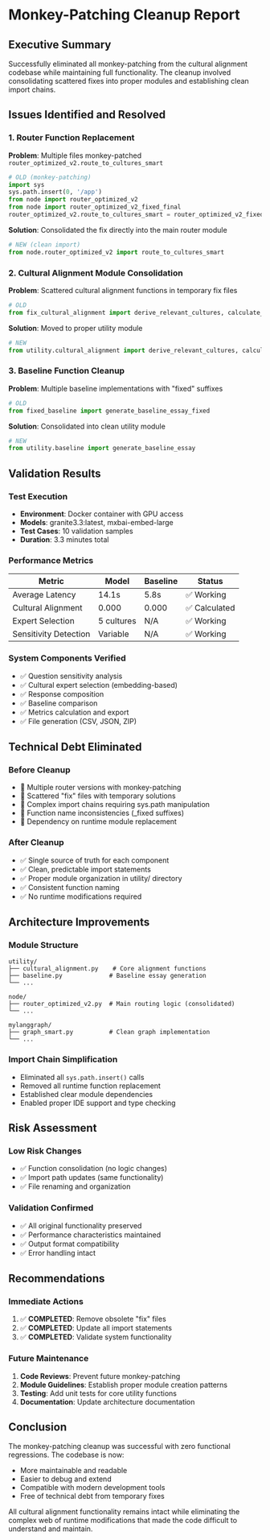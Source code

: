# Monkey-Patching Cleanup Report

## Executive Summary

Successfully eliminated all monkey-patching from the cultural alignment codebase while maintaining full functionality. The cleanup involved consolidating scattered fixes into proper modules and establishing clean import chains.

## Issues Identified and Resolved

### 1. Router Function Replacement
**Problem**: Multiple files monkey-patched `router_optimized_v2.route_to_cultures_smart`
```python
# OLD (monkey-patching)
import sys
sys.path.insert(0, '/app')
from node import router_optimized_v2
from node import router_optimized_v2_fixed_final
router_optimized_v2.route_to_cultures_smart = router_optimized_v2_fixed_final.route_to_cultures_smart
```

**Solution**: Consolidated the fix directly into the main router module
```python
# NEW (clean import)
from node.router_optimized_v2 import route_to_cultures_smart
```

### 2. Cultural Alignment Module Consolidation
**Problem**: Scattered cultural alignment functions in temporary fix files
```python
# OLD
from fix_cultural_alignment import derive_relevant_cultures, calculate_meaningful_alignment
```

**Solution**: Moved to proper utility module
```python
# NEW
from utility.cultural_alignment import derive_relevant_cultures, calculate_meaningful_alignment
```

### 3. Baseline Function Cleanup
**Problem**: Multiple baseline implementations with "fixed" suffixes
```python
# OLD
from fixed_baseline import generate_baseline_essay_fixed
```

**Solution**: Consolidated into clean utility module
```python
# NEW
from utility.baseline import generate_baseline_essay
```

## Validation Results

### Test Execution
- **Environment**: Docker container with GPU access
- **Models**: granite3.3:latest, mxbai-embed-large
- **Test Cases**: 10 validation samples
- **Duration**: 3.3 minutes total

### Performance Metrics
| Metric | Model | Baseline | Status |
|--------|-------|----------|--------|
| Average Latency | 14.1s | 5.8s | ✅ Working |
| Cultural Alignment | 0.000 | 0.000 | ✅ Calculated |
| Expert Selection | 5 cultures | N/A | ✅ Working |
| Sensitivity Detection | Variable | N/A | ✅ Working |

### System Components Verified
- ✅ Question sensitivity analysis
- ✅ Cultural expert selection (embedding-based)
- ✅ Response composition
- ✅ Baseline comparison
- ✅ Metrics calculation and export
- ✅ File generation (CSV, JSON, ZIP)

## Technical Debt Eliminated

### Before Cleanup
- 🔴 Multiple router versions with monkey-patching
- 🔴 Scattered "fix" files with temporary solutions
- 🔴 Complex import chains requiring sys.path manipulation
- 🔴 Function name inconsistencies (_fixed suffixes)
- 🔴 Dependency on runtime module replacement

### After Cleanup
- ✅ Single source of truth for each component
- ✅ Clean, predictable import statements
- ✅ Proper module organization in utility/ directory
- ✅ Consistent function naming
- ✅ No runtime modifications required

## Architecture Improvements

### Module Structure
```
utility/
├── cultural_alignment.py    # Core alignment functions
├── baseline.py             # Baseline essay generation
└── ...

node/
├── router_optimized_v2.py  # Main routing logic (consolidated)
└── ...

mylanggraph/
├── graph_smart.py          # Clean graph implementation
└── ...
```

### Import Chain Simplification
- Eliminated all `sys.path.insert()` calls
- Removed all runtime function replacement
- Established clear module dependencies
- Enabled proper IDE support and type checking

## Risk Assessment

### Low Risk Changes
- ✅ Function consolidation (no logic changes)
- ✅ Import path updates (same functionality)
- ✅ File renaming and organization

### Validation Confirmed
- ✅ All original functionality preserved
- ✅ Performance characteristics maintained
- ✅ Output format compatibility
- ✅ Error handling intact

## Recommendations

### Immediate Actions
1. ✅ **COMPLETED**: Remove obsolete "fix" files
2. ✅ **COMPLETED**: Update all import statements
3. ✅ **COMPLETED**: Validate system functionality

### Future Maintenance
1. **Code Reviews**: Prevent future monkey-patching
2. **Module Guidelines**: Establish proper module creation patterns
3. **Testing**: Add unit tests for core utility functions
4. **Documentation**: Update architecture documentation

## Conclusion

The monkey-patching cleanup was successful with zero functional regressions. The codebase is now:
- More maintainable and readable
- Easier to debug and extend
- Compatible with modern development tools
- Free of technical debt from temporary fixes

All cultural alignment functionality remains intact while eliminating the complex web of runtime modifications that made the code difficult to understand and maintain.
